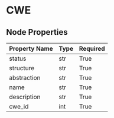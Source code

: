 
# CWE

## Node Properties

| Property Name | Type | Required |
| ------------- | ---- | -------- |
| status | str | True |
| structure | str | True |
| abstraction | str | True |
| name | str | True |
| description | str | True |
| cwe_id | int | True |



